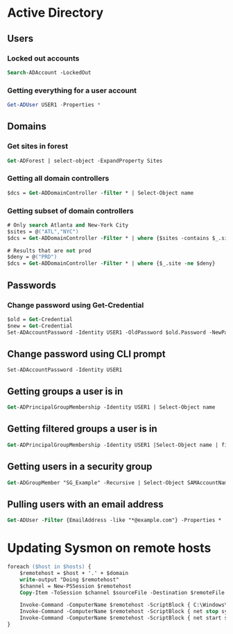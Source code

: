 # Active Directory

## Users

### Locked out accounts
```ps
Search-ADAccount -LockedOut
```

### Getting everything for a user account
```ps1
Get-ADUser USER1 -Properties *
```

## Domains
### Get sites in forest
```ps
Get-ADForest | select-object -ExpandProperty Sites
```

### Getting all domain controllers
```ps
$dcs = Get-ADDomainController -filter * | Select-Object name
```

### Getting subset of domain controllers
```ps
# Only search Atlanta and New-York City
$sites = @("ATL","NYC")
$dcs = Get-ADDomainController -Filter * | where {$sites -contains $_.site}

# Results that are not prod
$deny = @("PRD")
$dcs = Get-ADDomainController -Filter * | where {$_.site -ne $deny}
```

## Passwords

### Change password using Get-Credential
```ps
$old = Get-Credential
$new = Get-Credential
Set-ADAccountPassword -Identity USER1 -OldPassword $old.Password -NewPassword $new.Password
```

## Change password using CLI prompt
```
Set-ADAccountPassword -Identity USER1
```

## Getting groups a user is in
```ps
Get-ADPrincipalGroupMembership -Identity USER1 | Select-Object name
```

## Getting filtered groups a user is in
```ps
Get-ADPrincipalGroupMembership -Identity USER1 |Select-Object name | findstr /i hadoop
```

## Getting users in a security group
```ps
Get-ADGroupMember "SG_Example" -Recursive | Select-Object SAMAccountName | Sort-Object SAMAccountName
```

## Pulling users with an email address
```ps
Get-ADUser -Filter {EmailAddress -like "*@example.com"} -Properties * | Select Name, SamAccountName, EmailAddress
```

# Updating Sysmon on remote hosts
```ps
foreach ($host in $hosts) {
    $remotehost = $host + '.' + $domain
    write-output "Doing $remotehost"
    $channel = New-PSSession $remotehost
    Copy-Item -ToSession $channel $sourceFile -Destination $remoteFile

    Invoke-Command -ComputerName $remotehost -ScriptBlock { C:\Windows\Sysmon64.exe -c $Using:remoteFile 2>&1 | %{ "$_" }}
    Invoke-Command -ComputerName $remotehost -ScriptBlock { net stop sysmon64 }
    Invoke-Command -ComputerName $remotehost -ScriptBlock { net start sysmon64 }
}
```
